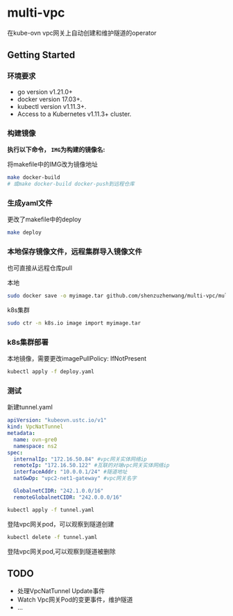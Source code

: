 # multi-vpc
在kube-ovn vpc网关上自动创建和维护隧道的operator

## Getting Started

### 环境要求
- go version v1.21.0+
- docker version 17.03+.
- kubectl version v1.11.3+.
- Access to a Kubernetes v1.11.3+ cluster.

### 构建镜像
**执行以下命令， `IMG`为构建的镜像名:**

将makefile中的IMG改为镜像地址

```sh
make docker-build 
# 或make docker-build docker-push到远程仓库
```

### 生成yaml文件

更改了makefile中的deploy

```sh
make deploy
```

### 本地保存镜像文件，远程集群导入镜像文件

也可直接从远程仓库pull

本地
```sh
sudo docker save -o myimage.tar github.com/shenzuzhenwang/multi-vpc/multivpc:latest
```

k8s集群
```sh
sudo ctr -n k8s.io image import myimage.tar
```

### k8s集群部署

本地镜像，需要更改imagePullPolicy: IfNotPresent

```sh
kubectl apply -f deploy.yaml
```

### 测试

新建tunnel.yaml
```yaml
apiVersion: "kubeovn.ustc.io/v1"
kind: VpcNatTunnel
metadata:
  name: ovn-gre0
  namespace: ns2
spec:
  internalIp: "172.16.50.84" #vpc网关实体网络ip
  remoteIp: "172.16.50.122" #互联的对端vpc网关实体网络ip
  interfaceAddr: "10.0.0.1/24" #隧道地址
  natGwDp: "vpc2-net1-gateway" #vpc网关名字

  GlobalnetCIDR: "242.1.0.0/16"
  remoteGlobalnetCIDR: "242.0.0.0/16"

```
```sh
kubectl apply -f tunnel.yaml
```
登陆vpc网关pod，可以观察到隧道创建
```sh
kubectl delete -f tunnel.yaml
```
登陆vpc网关pod,可以观察到隧道被删除

## TODO
+ 处理VpcNatTunnel Update事件
+ Watch Vpc网关Pod的变更事件，维护隧道
+ ...